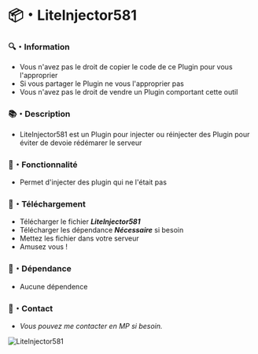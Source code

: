 # 📦・LiteInjector581

### 🔍・Information

- Vous n'avez pas le droit de copier le code de ce Plugin pour vous l'approprier
- Si vous partager le Plugin ne vous l'approprier pas
- Vous n'avez pas le droit de vendre un Plugin comportant cette outil

### 📚・Description

- LiteInjector581 est un Plugin pour injecter ou réinjecter des Plugin pour éviter de devoie rédémarer le serveur

### 🧰・Fonctionnalité

- Permet d'injecter des plugin qui ne l'était pas

### 🔗・Téléchargement

- Télécharger le fichier ***LiteInjector581***
- Télécharger les dépendance ***Nécessaire*** si besoin
- Mettez les fichier dans votre serveur
- Amusez vous !

### 🔗・Dépendance

- Aucune dépendence

### 💬・Contact

- *Vous pouvez me contacter en MP si besoin.*

![LiteInjector581](https://github.com/user-attachments/assets/45c4feed-c7cc-4097-8436-1ae9c5479832)
